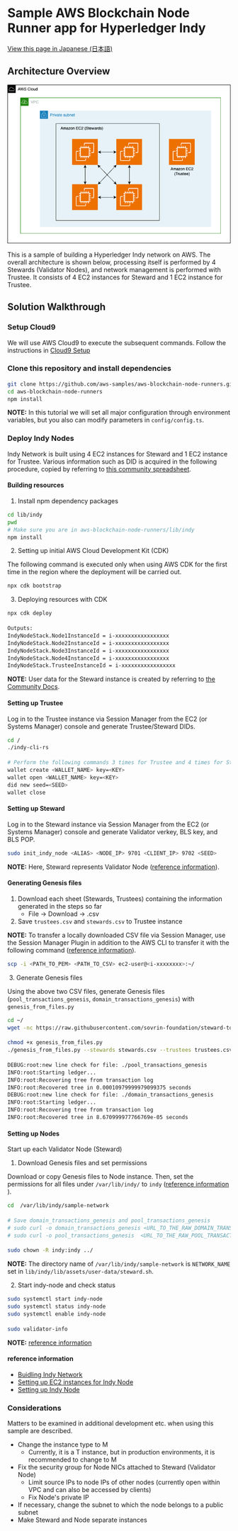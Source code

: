 # Sample AWS Blockchain Node Runner app for Hyperledger Indy

[View this page in Japanese (日本語)](./README_ja.md)

## Architecture Overview

![Architecture](./doc/assets/Architecture.png)

This is a sample of building a Hyperledger Indy network on AWS.
The overall architecture is shown below, processing itself is performed by 4 Stewards (Validator Nodes), and network management is performed with Trustee. It consists of 4 EC2 instances for Steward and 1 EC2 instance for Trustee.

## Solution Walkthrough

### Setup Cloud9

We will use AWS Cloud9 to execute the subsequent commands. Follow the instructions in [Cloud9 Setup](../../docs/setup-cloud9.md)

### Clone this repository and install dependencies

```bash
git clone https://github.com/aws-samples/aws-blockchain-node-runners.git
cd aws-blockchain-node-runners
npm install
```

**NOTE:** In this tutorial we will set all major configuration through environment variables, but you also can modify parameters in `config/config.ts`.

### Deploy Indy Nodes

Indy Network is built using 4 EC2 instances for Steward and 1 EC2 instance for Trustee. Various information such as DID is acquired in the following procedure, copied by referring to [this community spreadsheet](https://docs.google.com/spreadsheets/d/1LDduIeZp7pansd9deXeVSqGgdf0VdAHNMc7xYli3QAY/edit#gid=0).

#### Building resources

1. Install npm dependency packages

```bash
cd lib/indy
pwd
# Make sure you are in aws-blockchain-node-runners/lib/indy
npm install
```

2. Setting up initial AWS Cloud Development Kit (CDK)

The following command is executed only when using AWS CDK for the first time in the region where the deployment will be carried out.

```bash
npx cdk bootstrap
```

3. Deploying resources with CDK

```bash
npx cdk deploy

Outputs:
IndyNodeStack.Node1InstanceId = i-xxxxxxxxxxxxxxxxx
IndyNodeStack.Node2InstanceId = i-xxxxxxxxxxxxxxxxx
IndyNodeStack.Node3InstanceId = i-xxxxxxxxxxxxxxxxx
IndyNodeStack.Node4InstanceId = i-xxxxxxxxxxxxxxxxx
IndyNodeStack.TrusteeInstanceId = i-xxxxxxxxxxxxxxxxx
```

**NOTE:** User data for the Steward instance is created by referring to [the Community Docs](https://github.com/hyperledger/indy-node/blob/main/docs/source/install-docs/AWS-NodeInstall-20.04.md).

#### Setting up Trustee

Log in to the Trustee instance via Session Manager from the EC2 (or Systems Manager) console and generate Trustee/Steward DIDs.
​

```bash
cd /
./indy-cli-rs
​
# Perform the following commands 3 times for Trustee and 4 times for Steward
wallet create <WALLET_NAME> key=<KEY>
wallet open <WALLET_NAME> key=<KEY>
did new seed=<SEED>
wallet close
```

#### Setting up Steward

Log in to the Steward instance via Session Manager from the EC2 (or Systems Manager) console and generate Validator verkey, BLS key, and BLS POP.

```bash
sudo init_indy_node <ALIAS> <NODE_IP> 9701 <CLIENT_IP> 9702 <SEED>
```

**NOTE:** Here, Steward represents Validator Node ([reference information](https://github.com/pSchlarb/indy-node/blob/documentationUpdate/docs/source/installation-and-configuration.md#32-validator-node-installation)).

#### Generating Genesis files

1. Download each sheet (Stewards, Trustees) containing the information generated in the steps so far
   - File → Download → .csv
2. Save `trustees.csv` and `stewards.csv` to Trustee instance

**NOTE:** To transfer a locally downloaded CSV file via Session Manager, use the Session Manager Plugin in addition to the AWS CLI to transfer it with the following command ([reference information](https://dev.classmethod.jp/articles/ssm-session-manager-support-for-tunneling-ssh-scp-on-windows10/)).

```bash
scp -i <PATH_TO_PEM> <PATH_TO_CSV> ec2-user@<i-xxxxxxxx>:~/
```

​
3. Generate Genesis files

Using the above two CSV files, generate Genesis files (`pool_transactions_genesis`, `domain_transactions_genesis`) with `genesis_from_files.py`

```bash
cd ~/
wget -nc https://raw.githubusercontent.com/sovrin-foundation/steward-tools/master/create_genesis/genesis_from_files.py
​
chmod +x genesis_from_files.py
./genesis_from_files.py --stewards stewards.csv --trustees trustees.csv

DEBUG:root:new line check for file: ./pool_transactions_genesis
INFO:root:Starting ledger...
INFO:root:Recovering tree from transaction log
INFO:root:Recovered tree in 0.00010979999979099375 seconds
DEBUG:root:new line check for file: ./domain_transactions_genesis
INFO:root:Starting ledger...
INFO:root:Recovering tree from transaction log
INFO:root:Recovered tree in 8.670999977766769e-05 seconds
```

#### Setting up Nodes

Start up each Validator Node (Steward)

1. Download Genesis files and set permissions

Download or copy Genesis files to Node instance. Then, set the permissions for all files under `/var/lib/indy/` to `indy` ([reference information](https://github.com/pSchlarb/indy-node/blob/documentationUpdate/docs/source/NewNetwork/NewNetwork.md#iv-create-and-distribute-genesis-transaction-files)​).

```bash
cd  /var/lib/indy/sample-network

# Save domain_transactions_genesis and pool_transactions_genesis
# sudo curl -o domain_transactions_genesis <URL_TO_THE_RAW_DOMAIN_TRANSACTIONS_GENESIS_FILE>
# sudo curl -o pool_transactions_genesis  <URL_TO_THE_RAW_POOL_TRANSACTIONS_GENESIS_FILE>

sudo chown -R indy:indy ../
```

**NOTE:** The directory name of `/var/lib/indy/sample-network` is `NETWORK_NAME` set in `lib/indy/lib/assets/user-data/steward.sh`.

2. Start indy-node and check status

```bash
sudo systemctl start indy-node
sudo systemctl status indy-node
sudo systemctl enable indy-node
​
sudo validator-info
```

**NOTE:** [reference information](https://github.com/pSchlarb/indy-node/blob/documentationUpdate/docs/source/installation-and-configuration.md#35-add-node-to-a-pool)

#### reference information

- [Buidling Indy Network](https://github.com/pSchlarb/indy-node/blob/documentationUpdate/docs/source/NewNetwork/NewNetwork.md)
- [Setting up EC2 instances for Indy Node](https://github.com/hyperledger/indy-node/blob/main/docs/source/install-docs/AWS-NodeInstall-20.04.md)
- [Setting up Indy Node](https://github.com/pSchlarb/indy-node/blob/documentationUpdate/docs/source/installation-and-configuration.md)
​

### Considerations

Matters to be examined in additional development etc. when using this sample are described.

- Change the instance type to M
  - Currently, it is a T instance, but in production environments, it is recommended to change to M
- Fix the security group for Node NICs attached to Steward (Validator Node)
  - Limit source IPs to node IPs of other nodes (currently open within VPC and can also be accessed by clients)
  - Fix Node's private IP
- If necessary, change the subnet to which the node belongs to a public subnet
- Make Steward and Node separate instances
